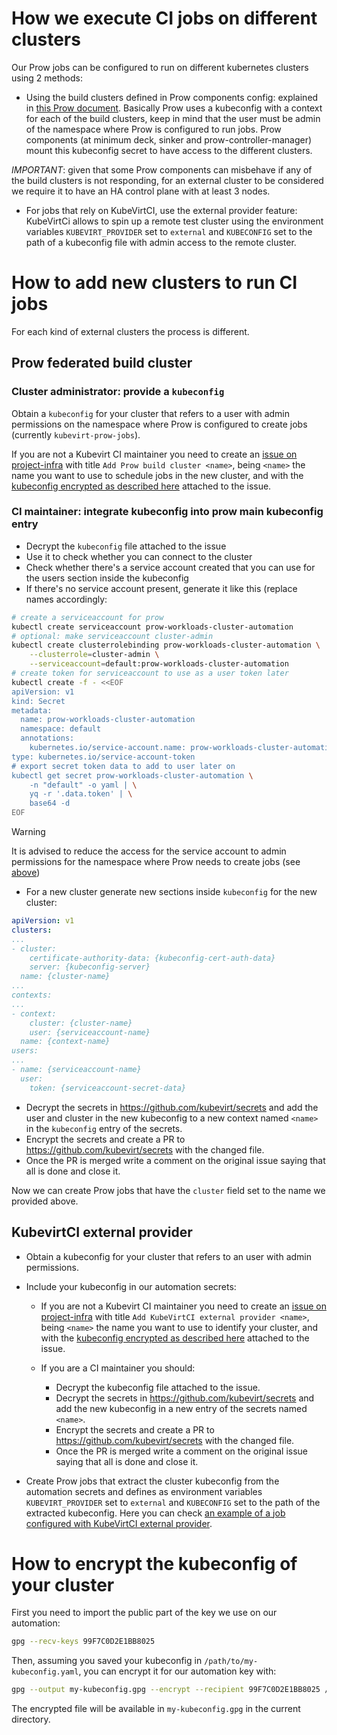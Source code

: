 # How we execute CI jobs on different clusters

Our Prow jobs can be configured to run on different kubernetes clusters using 2
methods:

* Using the build clusters defined in Prow components config: explained in
[this Prow document]. Basically Prow uses a kubeconfig with a context for each
of the build clusters, keep in mind that the user must be admin of the namespace
where Prow is configured to run jobs. Prow components (at minimum deck, sinker
and prow-controller-manager) mount this kubeconfig secret to have access to the
different clusters.

*IMPORTANT*: given that some Prow components can misbehave if any of the build
clusters is not responding, for an external cluster to be considered we require
it to have an HA control plane with at least 3 nodes.

* For jobs that rely on KubeVirtCI, use the external provider feature: KubeVirtCi
allows to spin up a remote test cluster using the environment variables
`KUBEVIRT_PROVIDER` set to `external` and `KUBECONFIG` set to the path of a
kubeconfig file with admin access to the remote cluster.

# How to add new clusters to run CI jobs

For each kind of external clusters the process is different.

## Prow federated build cluster

### Cluster administrator: provide a `kubeconfig`

Obtain a `kubeconfig` for your cluster that refers to a user with admin permissions on the namespace where Prow is configured to create jobs (currently `kubevirt-prow-jobs`).

If you are not a Kubevirt CI maintainer you need to create an
[issue on project-infra] with title `Add Prow build cluster <name>`, being
`<name>` the name you want to use to schedule jobs in the new cluster, and
with the [kubeconfig encrypted as described here] attached to the issue.

### CI maintainer: integrate kubeconfig into prow main kubeconfig entry
* Decrypt the `kubeconfig` file attached to the issue
* Use it to check whether you can connect to the cluster
* Check whether there's a service account created that you can use for the users section inside the kubeconfig
* If there's no service account present, generate it like this (replace names accordingly:
```bash
# create a serviceaccount for prow
kubectl create serviceaccount prow-workloads-cluster-automation
# optional: make serviceaccount cluster-admin
kubectl create clusterrolebinding prow-workloads-cluster-automation \
    --clusterrole=cluster-admin \
    --serviceaccount=default:prow-workloads-cluster-automation
# create token for serviceaccount to use as a user token later
kubectl create -f - <<EOF
apiVersion: v1
kind: Secret
metadata:
  name: prow-workloads-cluster-automation
  namespace: default
  annotations:
    kubernetes.io/service-account.name: prow-workloads-cluster-automation
type: kubernetes.io/service-account-token
# export secret token data to add to user later on
kubectl get secret prow-workloads-cluster-automation \
    -n "default" -o yaml | \
    yq -r '.data.token' | \
    base64 -d
EOF
```
> [!WARNING]
> It is advised to reduce the access for the service account to admin permissions for the namespace where Prow needs to create jobs (see [above](#cluster-administrator-provide-a-kubeconfig))

* For a new cluster generate new sections inside `kubeconfig` for the new cluster:
```yaml
apiVersion: v1
clusters:
...
- cluster:
    certificate-authority-data: {kubeconfig-cert-auth-data}
    server: {kubeconfig-server}
  name: {cluster-name}
...
contexts:
...
- context:
    cluster: {cluster-name}
    user: {serviceaccount-name}
  name: {context-name}
users:
...
- name: {serviceaccount-name}
  user:
    token: {serviceaccount-secret-data}
```
* Decrypt the secrets in https://github.com/kubevirt/secrets and add the
  user and cluster in the new kubeconfig to a new context named `<name>` in
  the `kubeconfig` entry of the secrets.
* Encrypt the secrets and create a PR to https://github.com/kubevirt/secrets
   with the changed file.
* Once the PR is merged write a comment on the original issue saying that
all is done and close it.

Now we can create Prow jobs that have the `cluster` field set to the name we provided above.

## KubevirtCI external provider

  * Obtain a kubeconfig for your cluster that refers to an user with admin
  permissions.

  * Include your kubeconfig in our automation secrets:

    * If you are not a Kubevirt CI maintainer you need to create an
    [issue on project-infra] with title `Add KubeVirtCI external provider <name>`,
    being `<name>` the name you want to use to identify your cluster, and with the
    [kubeconfig encrypted as described here] attached to the issue.
    * If you are a CI maintainer you should:

      * Decrypt the kubeconfig file attached to the issue.
      * Decrypt the secrets in https://github.com/kubevirt/secrets and add the
      new kubeconfig in a new entry of the secrets named `<name>`.
      * Encrypt the secrets and create a PR to https://github.com/kubevirt/secrets
      with the changed file.
      * Once the PR is merged write a comment on the original issue saying that
      all is done and close it.

  * Create Prow jobs that extract the cluster kubeconfig from the automation
  secrets and defines as environment variables `KUBEVIRT_PROVIDER` set to `external`
  and `KUBECONFIG` set to the path of the extracted  kubeconfig. Here you can
  check [an example of a job configured with KubeVirtCI external provider].

# <a name="encrypt"></a>How to encrypt the kubeconfig of your cluster

First you need to import the public part of the key we use on our automation:

```bash
gpg --recv-keys 99F7C0D2E1BB8025
```
Then, assuming you saved your kubeconfig in `/path/to/my-kubeconfig.yaml`, you can
encrypt it for our automation key with:
```bash
gpg --output my-kubeconfig.gpg --encrypt --recipient 99F7C0D2E1BB8025 /path/to/my-kubeconfig.yaml
```
The encrypted file will be available in `my-kubeconfig.gpg` in the current
directory.


[this Prow document]: https://github.com/kubernetes/test-infra/blob/master/prow/getting_started_deploy.md#Run-test-pods-in-different-clusters
[issue on project-infra]: https://github.com/kubevirt/project-infra/issues/new
[kubeconfig encrypted as described here]: #encrypt
[an example of a job configured with KubeVirtCI external provider]: https://github.com/kubevirt/project-infra/blob/main/github/ci/prow-deploy/files/jobs/kubevirt/kubevirt/kubevirt-periodics.yaml#L1206
